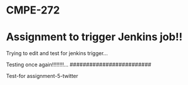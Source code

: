 # CMPE-272

# Assignment to trigger Jenkins job!!

Trying to edit and test for jenkins trigger...

Testing once again!!!!!!!!...
#########################

Test-for assignment-5-twitter

